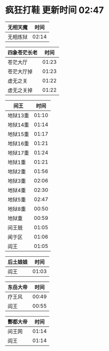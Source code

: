 # 疯狂打鞋 更新时间 02:47

| 无相天魔   | 时间    |
|--------|-------|
| 无相炼狱 | 02:14 |

| 四象苍茫长老   | 时间    |
|--------|-------|
| 苍茫大厅 | 01:23 |
| 苍茫大厅掉 | 01:23 |
| 虚无之关 | 01:22 |
| 虚无之关掉 | 01:22 |

| 间王   | 时间    |
|--------|-------|
| 地狱13重 | 01:10 |
| 地狱14重 | 01:14 |
| 地狱15重 | 01:17 |
| 地狱16重 | 01:21 |
| 地狱17重 | 01:24 |
| 地狱1重 | 01:21 |
| 地狱2重 | 01:56 |
| 地狱3重 | 02:06 |
| 地狱4重 | 02:30 |
| 地狱5重 | 02:47 |
| 地狱8重 | 00:50 |
| 地狱重 | 00:59 |
| 间王兢 | 01:05 |
| 闻于区 | 01:06 |
| 阎王 | 01:05 |

| 后土娘娘   | 时间    |
|--------|-------|
| 阎王 | 01:03 |

| 东岳大帝   | 时间    |
|--------|-------|
| 疗王风 | 00:49 |
| 阎王 | 00:55 |

| 酆都大帝   | 时间    |
|--------|-------|
| 间王网 | 01:14 |
| 阎王 | 01:14 |